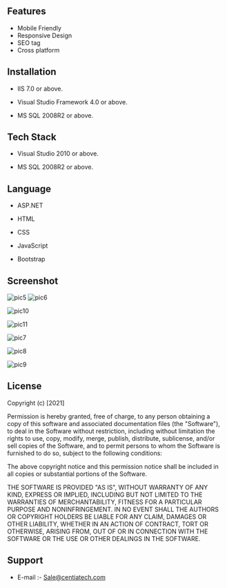 
## Features

- Mobile Friendly 
- Responsive Design
- SEO tag
- Cross platform



  
## Installation

- IIS 7.0  or above.

- Visual Studio Framework 4.0 or above.

- MS SQL 2008R2 or above.

## Tech Stack

- Visual Studio 2010 or above.

- MS SQL 2008R2 or above.
  
## Language

- ASP.NET
- HTML

- CSS

- JavaScript
- Bootstrap

## Screenshot
 
![pic5](https://user-images.githubusercontent.com/92842316/141065618-fd99e369-e09b-42a3-b8a2-3b17f8e3b5b8.png)
![pic6](https://user-images.githubusercontent.com/92842316/141065638-777f1287-9699-4f32-9ed8-88e417eba105.png)

![pic10](https://user-images.githubusercontent.com/92842316/141065661-20e41d82-35c3-4ed4-9e7d-ffbfafc173fa.png)

![pic11](https://user-images.githubusercontent.com/92842316/141066237-1164fa0a-747d-4ed6-bba2-17ba1f334229.png)

![pic7](https://user-images.githubusercontent.com/92842316/141065749-2868095c-05fb-4e8a-84f8-b91f85579877.png)

![pic8](https://user-images.githubusercontent.com/92842316/141065920-8485043b-3ede-4041-970c-0098e1be84a2.png)

![pic9](https://user-images.githubusercontent.com/92842316/141065830-fa70b20d-e482-4d13-8589-29984fc6fd08.png)

## License

Copyright (c) [2021]

Permission is hereby granted, free of charge, to any person obtaining a copy
of this software and associated documentation files (the "Software"), to deal
in the Software without restriction, including without limitation the rights
to use, copy, modify, merge, publish, distribute, sublicense, and/or sell
copies of the Software, and to permit persons to whom the Software is
furnished to do so, subject to the following conditions:

The above copyright notice and this permission notice shall be included in all
copies or substantial portions of the Software.

THE SOFTWARE IS PROVIDED "AS IS", WITHOUT WARRANTY OF ANY KIND, EXPRESS OR
IMPLIED, INCLUDING BUT NOT LIMITED TO THE WARRANTIES OF MERCHANTABILITY,
FITNESS FOR A PARTICULAR PURPOSE AND NONINFRINGEMENT. IN NO EVENT SHALL THE
AUTHORS OR COPYRIGHT HOLDERS BE LIABLE FOR ANY CLAIM, DAMAGES OR OTHER
LIABILITY, WHETHER IN AN ACTION OF CONTRACT, TORT OR OTHERWISE, ARISING FROM,
OUT OF OR IN CONNECTION WITH THE SOFTWARE OR THE USE OR OTHER DEALINGS IN THE
SOFTWARE.

## Support

- E-mail :- Sale@centiatech.com
  
